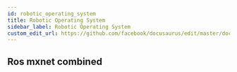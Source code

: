 ```yaml
---
id: robotic_operating_system
title: Robotic Operating System 
sidebar_label: Robotic Operating System 
custom_edit_url: https://github.com/facebook/docusaurus/edit/master/docs/api-doc-markdown.md
---
```


## Ros mxnet combined
